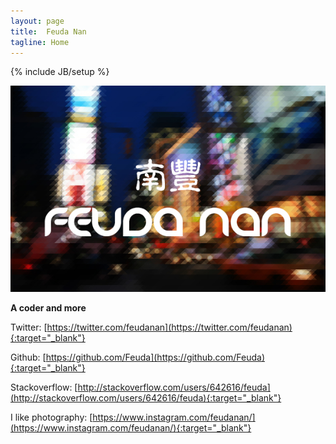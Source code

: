 ```yaml
---
layout: page
title:  Feuda Nan
tagline: Home 
---
```

{% include JB/setup %}

![Feuda Nan](/images/feudanan.jpg)

**A coder and more**

Twitter: [https://twitter.com/feudanan](https://twitter.com/feudanan){:target="_blank"}

Github: [https://github.com/Feuda](https://github.com/Feuda){:target="_blank"}

Stackoverflow: [http://stackoverflow.com/users/642616/feuda](http://stackoverflow.com/users/642616/feuda){:target="_blank"}

I like photography: [https://www.instagram.com/feudanan/](https://www.instagram.com/feudanan/){:target="_blank"}
